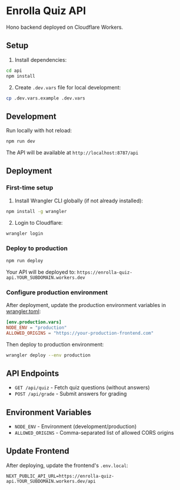 # Enrolla Quiz API

Hono backend deployed on Cloudflare Workers.

## Setup

1. Install dependencies:
```bash
cd api
npm install
```

2. Create `.dev.vars` file for local development:
```bash
cp .dev.vars.example .dev.vars
```

## Development

Run locally with hot reload:
```bash
npm run dev
```

The API will be available at `http://localhost:8787/api`

## Deployment

### First-time setup

1. Install Wrangler CLI globally (if not already installed):
```bash
npm install -g wrangler
```

2. Login to Cloudflare:
```bash
wrangler login
```

### Deploy to production

```bash
npm run deploy
```

Your API will be deployed to: `https://enrolla-quiz-api.YOUR_SUBDOMAIN.workers.dev`

### Configure production environment

After deployment, update the production environment variables in [wrangler.toml](wrangler.toml):

```toml
[env.production.vars]
NODE_ENV = "production"
ALLOWED_ORIGINS = "https://your-production-frontend.com"
```

Then deploy to production environment:
```bash
wrangler deploy --env production
```

## API Endpoints

- `GET /api/quiz` - Fetch quiz questions (without answers)
- `POST /api/grade` - Submit answers for grading

## Environment Variables

- `NODE_ENV` - Environment (development/production)
- `ALLOWED_ORIGINS` - Comma-separated list of allowed CORS origins

## Update Frontend

After deploying, update the frontend's `.env.local`:

```env
NEXT_PUBLIC_API_URL=https://enrolla-quiz-api.YOUR_SUBDOMAIN.workers.dev/api
```
